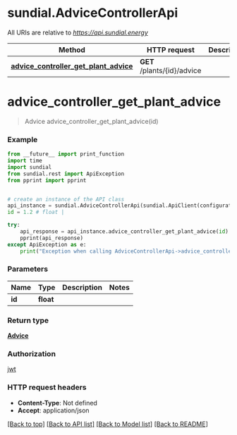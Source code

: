 # sundial.AdviceControllerApi

All URIs are relative to *https://api.sundial.energy*

Method | HTTP request | Description
------------- | ------------- | -------------
[**advice_controller_get_plant_advice**](AdviceControllerApi.md#advice_controller_get_plant_advice) | **GET** /plants/{id}/advice | 

# **advice_controller_get_plant_advice**
> Advice advice_controller_get_plant_advice(id)



### Example
```python
from __future__ import print_function
import time
import sundial
from sundial.rest import ApiException
from pprint import pprint


# create an instance of the API class
api_instance = sundial.AdviceControllerApi(sundial.ApiClient(configuration))
id = 1.2 # float | 

try:
    api_response = api_instance.advice_controller_get_plant_advice(id)
    pprint(api_response)
except ApiException as e:
    print("Exception when calling AdviceControllerApi->advice_controller_get_plant_advice: %s\n" % e)
```

### Parameters

Name | Type | Description  | Notes
------------- | ------------- | ------------- | -------------
 **id** | **float**|  | 

### Return type

[**Advice**](Advice.md)

### Authorization

[jwt](../README.md#jwt)

### HTTP request headers

 - **Content-Type**: Not defined
 - **Accept**: application/json

[[Back to top]](#) [[Back to API list]](../README.md#documentation-for-api-endpoints) [[Back to Model list]](../README.md#documentation-for-models) [[Back to README]](../README.md)

